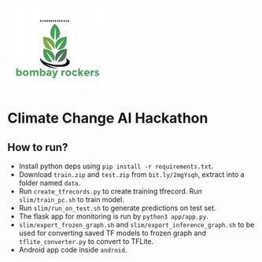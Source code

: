 <img src="/docs/logo.png" width="200">

 # Climate Change AI Hackathon
 
 ## How to run?
 
 * Install python deps using `pip install -r requirements.txt`.
 * Download `train.zip` and `test.zip` from `bit.ly/2mgYsqh`, extract into a folder named `data`.
 * Run `create_tfrecords.py` to create training tfrecord. Run `slim/train_pc.sh` to train model.
 * Run `slim/run_on_test.sh` to generate predictions on test set.
 * The flask app for monitoring is run by `python3 app/app.py`.
 * `slim/export_frozen_graph.sh` and `slim/export_inference_graph.sh` to be used for converting saved TF models to frozen graph and `tflite_converter.py` to convert to TFLite.
 * Android app code inside `android`.
 
 
